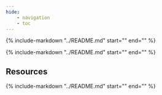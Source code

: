 ```yaml
---
hide:
    - navigation
    - toc
---
```


{%
   include-markdown "../README.md"
   start="<!--header-start-->"
   end="<!--header-end-->"
%}

{%
   include-markdown "../README.md"
   start="<!--intro-start-->"
   end="<!--intro-end-->"
%}

## Resources

{%
   include-markdown "../README.md"
   start="<!--resources-start-->"
   end="<!--resources-end-->"
%}
